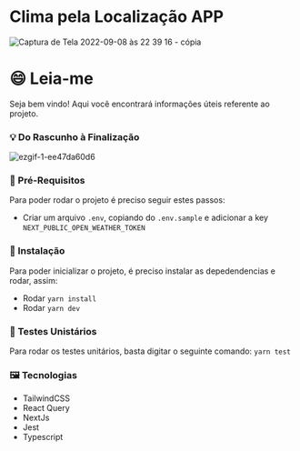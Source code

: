 # Clima pela Localização APP

![Captura de Tela 2022-09-08 às 22 39 16 - cópia](https://user-images.githubusercontent.com/22135548/189255884-45cbd806-4687-495f-a265-3b6581d92398.png)


# 😄 Leia-me

Seja bem vindo! Aqui você encontrará informações úteis referente ao projeto.


### 💡 Do Rascunho à Finalização

![ezgif-1-ee47da60d6](https://user-images.githubusercontent.com/22135548/189257279-151ac21f-d50e-42d1-8220-143d85c83336.gif)


### 🎯 Pré-Requisitos

Para poder rodar o projeto é preciso seguir estes passos:

-   Criar um arquivo `.env`, copiando do `.env.sample` e adicionar a key `NEXT_PUBLIC_OPEN_WEATHER_TOKEN`

### 🚀 Instalação

Para poder inicializar o projeto, é preciso instalar as depedendencias e rodar, assim:

-   Rodar `yarn install`
-   Rodar `yarn dev`

### 🔎 Testes Unistários

Para rodar os testes unitários, basta digitar o seguinte comando: `yarn test`

### 🖼 Tecnologias

-    TailwindCSS
-    React Query
-    NextJs
-    Jest
-    Typescript




